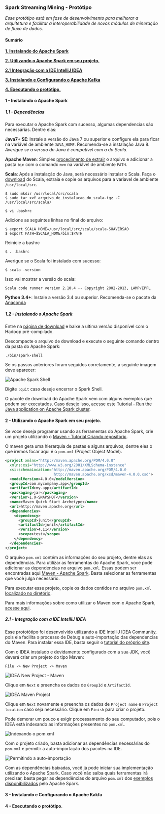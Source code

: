 ### Spark Streaming Mining - Protótipo
*Esse protótipo está em fase de desenvolvimento para melhorar a arquitetura e facilitar a interoperabilidade de novos módulos de mineração de fluxo de dados.*

#### Sumário
**[1. Instalando do Apache Spark](#install)**

**[2. Utilizando o Apache Spark em seu projeto.](#maven)**

**[2.1 Integração com a IDE IntelliJ IDEA](#idea)**

**[3. Instalando e Configurando o Apache Kafka](#kafka)**

**[4. Executando o protótipo.](#prot)**


#### 1 - Instalando o Apache Spark <a name="install"></a>
##### 1.1 - Dependências
Para executar o Apache Spark com sucesso, algumas dependencias são necessárias. Dentre elas:

**Java7+ SE**: Instale a versão do Java 7 ou superior e configure ela para ficar na variável de ambiente `JAVA_HOME`. Recomenda-se a instalação Java 8.
*Averigue se a versao do Java é compatível com a do Scala.*

**Apache Maven**: Simples [procedimento de extrair](https://maven.apache.org/install.html) o arquivo e adicionar a pasta `bin` com o comando `mvn` na variável de ambiente `PATH`.

**Scala**: Após a instalação do Java, será necessário instalar o Scala. Faça o [download](http://www.scala-lang.org/download/) do Scala, extraia e copie os arquivos para a variavel de ambiente `/usr/local/src`.
```
$ sudo mkdir /usr/local/src/scala
$ sudo tar xvf arquivo_de_instalacao_do_scala.tgz -C /usr/local/src/scala/
```
```
$ vi .bashrc
```
Adicione as seguintes linhas no final do arquivo:
```
$ export SCALA_HOME=/usr/local/src/scala/scala-SUAVERSAO
$ export PATH=$SCALA_HOME/bin:$PATH
```
Reinicie a bashrc
```
$ . .bashrc
```
Averigue se o Scala foi instalado com sucesso:
```
$ scala -version
```
Isso vai mostrar a versão do scala:

`Scala code runner version 2.10.4 -- Copyright 2002-2013, LAMP/EPFL`

**Python 3.4+**: Instale a versão 3.4 ou superior. Recomenda-se o pacote da [Anaconda](https://www.anaconda.com/download/)

##### 1.2 - Instalando o Apache Spark

Entre na [página de download](https://spark.apache.org/downloads.html) e baixe a ultima versão disponível com o Hadoop pré-compilado.

Descompacte o arquivo de download e execute o seguinte comando dentro da pasta do Apache Spark:

```
./bin/spark-shell
```
Se os passos anteriores foram seguidos corretamente, a seguinte imagem deve aparecer:

![Apache Spark Shell](https://i.imgur.com/3qk3Xrr.png)

Digite `:quit` caso deseje encerrar o Spark Shell.

O pacote de download do Apache Spark vem com alguns exemplos que podem ser executados. Caso deseje isso, acesse este [Tutorial - Run the Java application on Apache Spark cluster](http://www.robertomarchetto.com/spark_java_maven_example).

#### 2 - Utilizando o Apache Spark em seu projeto. <a name="maven"></a>
Se voce deseja programar usando as ferramentas do Apache Spark, crie um projeto utilizando o [Maven - Tutorial Criando repositório](https://maven.apache.org/guides/getting-started/). 

O maven gera uma hierarquia de pastas e alguns arquivos, dentre eles o que iremos focar aqui é o `pom.xml` (Project Object Model).

```xml
<project xmlns="http://maven.apache.org/POM/4.0.0"
  xmlns:xsi="http://www.w3.org/2001/XMLSchema-instance"
  xsi:schemaLocation="http://maven.apache.org/POM/4.0.0
                      http://maven.apache.org/xsd/maven-4.0.0.xsd">
  <modelVersion>4.0.0</modelVersion>
  <groupId>com.mycompany.app</groupId>
  <artifactId>my-app</artifactId>
  <packaging>jar</packaging>
  <version>1.0-SNAPSHOT</version>
  <name>Maven Quick Start Archetype</name>
  <url>http://maven.apache.org</url>
  <dependencies>
    <dependency>
      <groupId>junit</groupId>
      <artifactId>junit</artifactId>
      <version>4.11</version>
      <scope>test</scope>
    </dependency>
  </dependencies>
</project>
```

O arquivo `pom.xml` contém as informações do seu projeto, dentre elas as dependências. Para utilizar as ferramentas do Apache Spark, voce pode adicionar as dependencias no arquivo `pom.xml`. Essas podem ser encontradas aqui [Maven - Apache Spark](https://search.maven.org/#search%7Cga%7C1%7Cg%3A%22org.apache.spark%22). Basta selecionar as ferramentas que você julga necessário. 

Para executar esse projeto, copie os dados contidos no arquivo `pom.xml` [localizado no diretório](https://github.com/loezerl/spark-stream-processing/blob/master/pom.xml).

Para mais informações sobre como utilizar o Maven com o Apache Spark, [acesse aqui](http://www.robertomarchetto.com/spark_java_maven_example).

##### 2.1 - Integração com a IDE IntelliJ IDEA <a name="idea"></a>
Esse prototótipo foi desenvolvido utilizando a IDE IntelliJ IDEA Community, pois ela facilita o processo de Debug e auto-importação das dependencias do Maven.
Para instalar essa IDE, basta seguir o [tutorial do próprio site](https://www.jetbrains.com/idea/download/).

Com o IDEA instalado e devidamente configurado com a sua JDK, você deverá criar um projeto do tipo Maven:

`File -> New Project -> Maven`

![IDEA New Project - Maven](https://i.imgur.com/cxsMYzS.png)

Clique em `Next` e preencha os dados de `GroupId` e `ArtifactId`. 

![IDEA Maven Project](https://i.imgur.com/7QClio6.png)

Clique em `Next` novamente e preencha os dados de `Project name` e `Project location` caso seja necessário. Clique em `Finish` para criar o projeto.

Pode demorar um pouco e exigir processamento do seu computador, pois o IDEA está indexando as informações presentes no `pom.xml`.

![Indexando o pom.xml](https://i.imgur.com/59II58m.png)

Com o projeto criado, basta adicionar as dependências necessárias do `pom.xml` e permitir a auto-importação dos pacotes na IDE.

![Permitindo a auto-importação](https://i.imgur.com/uDwumpx.png)

Com as dependências baixadas, você já pode iniciar sua implementação utilizando o Apache Spark. Caso você não saiba quais ferramentas irá precisar, basta pegar as dependências do arquivo `pom.xml` dos [exemplos disponibilizados](https://github.com/apache/spark/blob/master/examples/pom.xml) pelo Apache Spark.

#### 3 - Instalando e Configurando o Apache Kakfa <a name="kafka"></a>

#### 4 - Executando o protótipo. <a name="prot"></a>